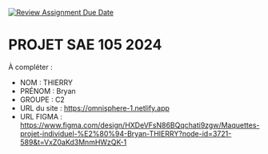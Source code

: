 [![Review Assignment Due Date](https://classroom.github.com/assets/deadline-readme-button-22041afd0340ce965d47ae6ef1cefeee28c7c493a6346c4f15d667ab976d596c.svg)](https://classroom.github.com/a/tqlspz30)
# PROJET SAE 105 2024

À compléter :

- NOM : THIERRY
- PRÉNOM : Bryan
- GROUPE : C2
- URL du site : https://omnisphere-1.netlify.app
- URL FIGMA : https://www.figma.com/design/HXDeVFsN86BQqchati9zgw/Maquettes-projet-individuel-%E2%80%94-Bryan-THIERRY?node-id=3721-589&t=VxZ0aKd3MnmHWzQK-1
